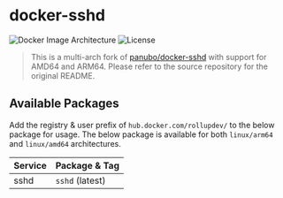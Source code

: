 # docker-sshd

![Docker Image Architecture](https://img.shields.io/badge/architecture-arm64%20%7C%20amd64-success)
![License](https://img.shields.io/github/license/dockergiant/docker-images-services)

> This is a multi-arch fork of [panubo/docker-sshd](https://github.com/panubo/docker-sshd) with support for AMD64 and ARM64. Please refer to the source repository for the original README.
## Available Packages

Add the registry & user prefix of `hub.docker.com/rollupdev/` to the below package for usage. The below package is available for both `linux/arm64` and `linux/amd64` architectures.

| Service | Package & Tag |
|---------|---------------|
| sshd       | `sshd` (latest)  |
